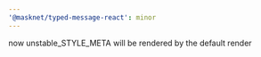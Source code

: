 ```yaml
---
'@masknet/typed-message-react': minor
---
```


now unstable_STYLE_META will be rendered by the default render
